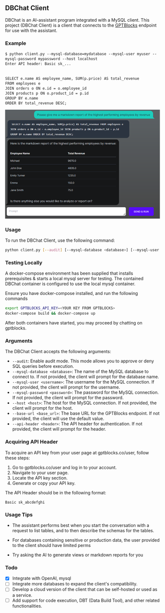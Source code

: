 ## DBChat Client

DBChat is an AI-assistant program integrated with a MySQL client. This project (DBChat Client) is a client that connects to the [GPTBlocks](gptblocks.co/dbchat) endpoint for use with the assistant.


### Example

```
$ python client.py --mysql-database=mydatabase --mysql-user myuser --mysql-password mypassword --host localhost
Enter API header: Basic sk_...


SELECT e.name AS employee_name, SUM(p.price) AS total_revenue
FROM employees e
JOIN orders o ON e.id = o.employee_id
JOIN products p ON o.product_id = p.id
GROUP BY e.name
ORDER BY total_revenue DESC;
```

![Web Example](./webexample.png)




### Usage

To run the DBChat Client, use the following command:

```bash
python client.py [--audit] [--mysql-database <database>] [--mysql-user <username>] [--mysql-password <password>] [--host <host>] [--base-url <base_url>] [--api-header <header>]
```

### Testing Locally

A docker-compose environment has been supplied that installs prerequisites & starts a local mysql server for testing. The contained DBChat container is configured to use the local mysql container.

Ensure you have docker-compose installed, and run the following commands
```bash
export GPTBLOCKS_API_KEY=<YOUR KEY FROM GPTBLOCKS>
docker-compose build && docker-compose up
```

After both containers have started, you may proceed by chatting on gptblocks.

### Arguments

The DBChat Client accepts the following arguments:

* `--audit`: Enable audit mode. This mode allows you to approve or deny SQL queries before execution.
* `--mysql-database <database>`: The name of the MySQL database to connect to. If not provided, the client will prompt for the database name.
* `--mysql-user <username>`: The username for the MySQL connection. If not provided, the client will prompt for the username.
* `--mysql-password <password>`: The password for the MySQL connection. If not provided, the client will prompt for the password.
* `--host <host>`: The host for the MySQL connection. If not provided, the client will prompt for the host.
* `--base-url <base_url>`: The base URL for the GPTBlocks endpoint. If not provided, the client will use the default value.
* `--api-header <header>`: The API header for authentication. If not provided, the client will prompt for the header.

### Acquiring API Header

To acquire an API key from your user page at gptblocks.co/user, follow these steps:

1. Go to gptblocks.co/user and log in to your account.
2. Navigate to your user page.
3. Locate the API key section.
4. Generate or copy your API key.

The API Header should be in the following format:

```
Basic sk_abcdefghi
```

### Usage Tips

* The assistant performs best when you start the conversation with a request to list tables, and to then describe the schemas for the tables.

* For databases containing sensitive or production data, the user provided to the client should have limited perms

* Try asking the AI to generate views or markdown reports for you

### Todo

* [x] Integrate with OpenAI, mysql
* [ ] Integrate more databases to expand the client's compatibility.
* [ ] Develop a cloud version of the client that can be self-hosted or used as a service.
* [ ] Add support for code execution, DBT (Data Build Tool), and other related functionalities.
